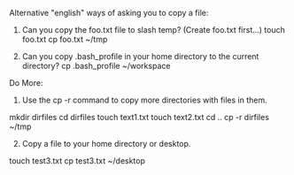 Alternative "english" ways of asking you to copy a file:

1. Can you copy the foo.txt file to slash temp? (Create foo.txt first...)
 touch foo.txt
 cp foo.txt ~/tmp

2. Can you copy .bash_profile in your home directory to the current directory?
  cp .bash_profile ~/workspace
  
Do More:
  
1. Use the cp -r command to copy more directories with files in them.

  mkdir dirfiles
  cd dirfiles
  touch text1.txt
  touch text2.txt
  cd ..
  cp -r dirfiles ~/tmp

2. Copy a file to your home directory or desktop.

  touch test3.txt
  cp test3.txt ~/desktop
